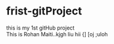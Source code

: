 # frist-gitProject
this is my 1st gitHub project
<br>
This is Rohan Maiti..kjgh liu
hii 
{]
[oj ;uloh
